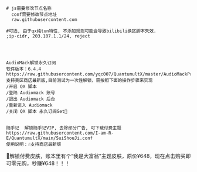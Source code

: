     # js需要修改节点名称
      conf需要修改节点地址
      raw.githubusercontent.com

    #可选, 由于qx纯tun特性, 不添加规则可能会导致bilibili换区脚本失效.
    ;ip-cidr, 203.107.1.1/24, reject




    AudioMack解锁永久订阅
    软件版本：6.4.4
    https://raw.githubusercontent.com/yqc007/QuantumultX/master/AudioMackProCrack.js
    支持美区商店最新版,目前测试为一次性解锁，需按照下面的操作步骤来实现
    /开启 QX 脚本
    /登陆 Audiomack 账号
    /退出 Audiomack 后台
    /重新进入 Audiomack
    /关闭 QX 脚本 永久订阅Get🎉


    随手记  解锁随手记VIP, 去除部分广告, 可下载付费主题
    https://raw.githubusercontent.com/I-am-R-E/QuantumultX/main/SuiShouJi.conf
    使用说明：☝️支持商店最新版
   🎉解锁付费皮肤，账本里有个“我是大富翁”主题皮肤，原价¥648，现在点击购买即可零元购，秒赚¥648！！！
